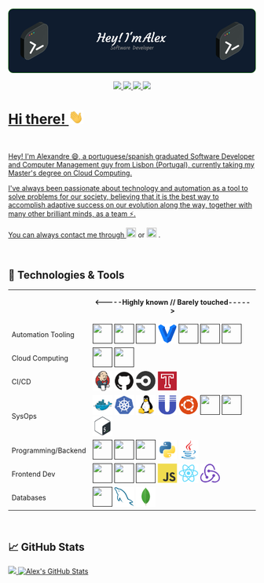 [![Header](./github-header-image(1).png "Header")](https://alex4bastos4.pt/)


<p align="center">
    <a href="https://www.linkedin.com/in/alexandre-bastos-334b261b0/"><img src="https://img.shields.io/badge/LinkedIn-0077B5?style=for-the-badge&logo=linkedin&logoColor=white"/>
    <a href="mailto:xanecu@gmail.com" ><img src="https://img.shields.io/badge/Gmail-D14836?style=for-the-badge&logo=gmail&logoColor=white"/>
    <a href="https://www.alex4bastos4.pt" ><img src="https://img.shields.io/badge/website-000000?style=for-the-badge&logo=About.me&logoColor=white"/>
    <a href="discord://discordapp.com/users/xanecu#8864"><img src="https://img.shields.io/badge/Discord-5865F2?style=for-the-badge&logo=discord&logoColor=white"/>
</p>



# Hi there! <img src="https://raw.githubusercontent.com/xanecu/xanecu/master/wave.gif" width="30px">

<br/>

Hey! I'm Alexandre 😄, a portuguese/spanish graduated Software Developer and Computer Management guy from Lisbon (Portugal), currently taking my Master's degree on Cloud Computing. 

I've always been passionate about technology and automation as a tool to solve problems for our society, believing that it is the best way to accomplish adaptive success on our evolution along the way, together with many other brilliant minds, as a team ⚡.

You can always contact me through <a href="https://www.linkedin.com/in/alexandre-bastos-334b261b0/"><img src="https://cdn.jsdelivr.net/gh/devicons/devicon/icons/linkedin/linkedin-original.svg" width="20" height="20"/></a> or <a href="mailto:xanecu@gmail.com"><img src="https://www.vectorlogo.zone/logos/gmail/gmail-icon.svg" width="20" height="20"/></a> .

<br/>

## 🔧 Technologies & Tools

<table>
    <tr>
        <td>
        </td>
        <td>
            <p align="center">
                <b><-----Highly known       //       Barely touched-----></b>
            </p>
        </td>
    </tr>
    <tr>
        <td>Automation Tooling</td>
        <td>
            <a href=""><img src="https://www.vectorlogo.zone/logos/terraformio/terraformio-icon.svg" width="40" height="40"/></a>
            <a href=""><img src="https://www.vectorlogo.zone/logos/packerio/packerio-icon.svg" width="40" height="40"/></a>
            <a href=""><img src="https://www.vectorlogo.zone/logos/ansible/ansible-icon.svg" width="40" height="40"/></a>
            <a href=""><img src="https://github.com/devicons/devicon/blob/v2.13.0/icons/vagrant/vagrant-original.svg" width="40" height="40"/></a>
            <a href=""><img src="https://www.vectorlogo.zone/logos/chefio/chefio-icon.svg" width="40" height="40"/></a>
            <a href=""><img src="https://www.vectorlogo.zone/logos/jfrog/jfrog-icon.svg" width="40" height="40"/></a>
            <a href=""><img src="https://www.vectorlogo.zone/logos/nginx/nginx-icon.svg" width="40" height="40"/></a>
        </td>
    </tr>
    <tr>
        <td>Cloud Computing</td>
        <td>
            <a href=""><img src="https://cdn.jsdelivr.net/gh/devicons/devicon/icons/amazonwebservices/amazonwebservices-original.svg" width="40" height="40"/></a>
            <a href=""><img src="https://cdn.jsdelivr.net/gh/devicons/devicon/icons/azure/azure-original.svg" width="40" height="40"/></a>
        </td>
    </tr>
    <tr>
        <td>CI/CD</td>
        <td>
            <a href=""><img src="https://github.com/devicons/devicon/blob/v2.13.0/icons/jenkins/jenkins-original.svg" width="40" height="40"/></a>
            <a href=""><img src="https://github.com/devicons/devicon/blob/v2.13.0/icons/github/github-original.svg" width="40" height="40"/></a>
            <a href=""><img src="https://github.com/devicons/devicon/blob/v2.13.0/icons/circleci/circleci-plain.svg" width="40" height="40"/></a>
            <a href=""><img src="https://github.com/devicons/devicon/blob/v2.13.0/icons/travis/travis-plain.svg" width="40" height="40"/></a>
        </td>
    </tr>
    <tr>
        <td>SysOps</td>
        <td>
            <a href=""><img src="https://github.com/devicons/devicon/blob/v2.13.0/icons/docker/docker-original.svg" width="40" height="40"/></a>
            <a href=""><img src="https://github.com/devicons/devicon/blob/v2.13.0/icons/kubernetes/kubernetes-plain.svg" width="40" height="40"/></a>
            <a href=""><img src="https://github.com/devicons/devicon/blob/v2.13.0/icons/linux/linux-original.svg" width="40" height="40"/></a>
            <a href=""><img src="https://github.com/devicons/devicon/blob/v2.13.0/icons/unix/unix-original.svg" width="40" height="40"/></a>
            <a href=""><img src="https://github.com/devicons/devicon/blob/v2.13.0/icons/ubuntu/ubuntu-plain.svg" width="40" height="40"/></a>
            <a href=""><img src="https://www.vectorlogo.zone/logos/servicenow/servicenow-icon.svg" width="40" height="40"/></a>
            <a href=""><img src="https://www.vectorlogo.zone/logos/pagerduty/pagerduty-icon.svg" width="40" height="40"/></a>
            <a href=""><img src="https://github.com/devicons/devicon/blob/v2.13.0/icons/bash/bash-original.svg" width="40" height="40"/></a>
        </td>
    </tr>
    <tr>
        <td>Programming/Backend</td>
        <td>
            <a href=""><img src="https://cdn.jsdelivr.net/gh/devicons/devicon/icons/csharp/csharp-original.svg" width="40" height="40"/></a>
            <a href=""><img src="https://cdn.jsdelivr.net/gh/devicons/devicon/icons/dot-net/dot-net-original.svg" width="40" height="40"/></a>
            <a href=""><img src="https://cdn.jsdelivr.net/gh/devicons/devicon/icons/dotnetcore/dotnetcore-original.svg" width="40" height="40"/></a>
            <a href=""><img src="https://github.com/devicons/devicon/blob/v2.13.0/icons/python/python-original.svg" width="40" height="40"/></a>
            <a href=""><img src="https://github.com/devicons/devicon/blob/v2.13.0/icons/java/java-original.svg" width="40" height="40"/></a>
        </td>
    </tr>
    <tr>
        <td>Frontend Dev</td>
        <td>
            <a href=""><img src="https://cdn.jsdelivr.net/gh/devicons/devicon/icons/html5/html5-original.svg" width="40" height="40"/></a>
            <a href=""><img src="https://cdn.jsdelivr.net/gh/devicons/devicon/icons/css3/css3-original.svg" width="40" height="40"/></a>
            <a href=""><img src="https://www.vectorlogo.zone/logos/sass-lang/sass-lang-icon.svg" width="40" height="40"/></a>
            <a href=""><img src="https://github.com/devicons/devicon/blob/v2.13.0/icons/javascript/javascript-original.svg" width="40" height="40"/></a>
            <a href=""><img src="https://github.com/devicons/devicon/blob/v2.13.0/icons/react/react-original.svg" width="40" height="40"/></a>
            <a href=""><img src="https://github.com/devicons/devicon/blob/v2.13.0/icons/redux/redux-original.svg" width="40" height="40"/></a>
        </td>
    </tr>
    <tr>
        <td>Databases</td>
        <td>
            <a href=""><img src="https://cdn.jsdelivr.net/gh/devicons/devicon/icons/microsoftsqlserver/microsoftsqlserver-plain.svg" width="40" height="40"/></a>
            <a href=""><img src="https://github.com/devicons/devicon/blob/v2.13.0/icons/mysql/mysql-original.svg" width="40" height="40"/></a>
            <a href=""><img src="https://github.com/devicons/devicon/blob/v2.13.0/icons/mongodb/mongodb-original.svg" width="40" height="40"/></a>
        </td>
    </tr>
    
</table>


<br />

## 📈 GitHub Stats

 <a href="https://github.com/xanecu/xanecu">
  <img src="https://github-readme-stats.vercel.app/api/top-langs/?username=xanecu&theme=dark" />
</a>       
 

<a href="https://github.com/xanecu/xanecu">
  <img src="https://github-readme-stats-git-masterrstaa-rickstaa.vercel.app/api?username=xanecu&theme=dark" alt="Alex's GitHub Stats" />
</a>
 
<!--
**xanecu/xanecu** is a ✨ _special_ ✨ repository because its `README.md` (this file) appears on your GitHub profile.

Here are some ideas to get you started:

- 🔭 I’m currently working on ...
- 🌱 I’m currently learning ...
- 👯 I’m looking to collaborate on ...
- 🤔 I’m looking for help with ...
- 💬 Ask me about ...
- 📫 How to reach me: ...
- 😄 Pronouns: ...
- ⚡ Fun fact: ...
-->
